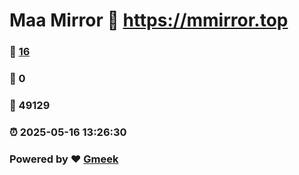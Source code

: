 # Maa Mirror :link: https://mmirror.top 
### :page_facing_up: [16](https://mmirror.top/tag.html) 
### :speech_balloon: 0 
### :hibiscus: 49129 
### :alarm_clock: 2025-05-16 13:26:30 
### Powered by :heart: [Gmeek](https://github.com/Meekdai/Gmeek)
